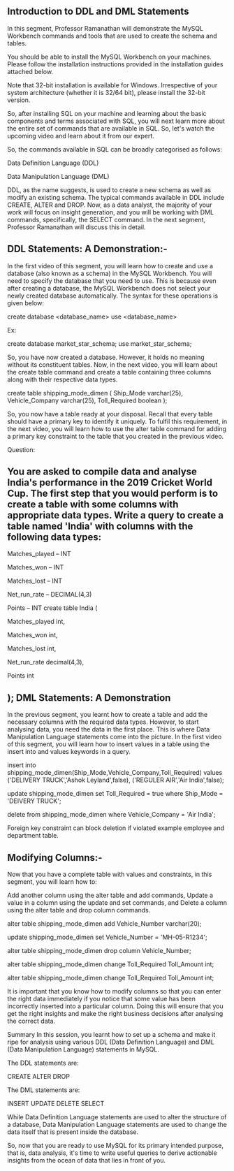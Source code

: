Introduction to DDL and DML Statements
--------------------------------------------------
In this segment, Professor Ramanathan will demonstrate the MySQL Workbench commands and tools that are used to create the schema and tables. 

You should be able to install the MySQL Workbench on your machines. Please follow the installation instructions provided in the installation guides attached below.

Note that 32-bit installation is available for Windows. Irrespective of your system architecture (whether it is 32/64 bit), please install the 32-bit version.

So, after installing SQL on your machine and learning about the basic components and terms associated with SQL, you will next learn more about the entire set of commands that are available in SQL. So, let's watch the upcoming video and learn about it from our expert.


So, the commands available in SQL can be broadly categorised as follows:

Data Definition Language (DDL)

Data Manipulation Language (DML)

 

DDL, as the name suggests, is used to create a new schema as well as modify an existing schema. The typical commands available in DDL include CREATE, ALTER and DROP. Now, as a data analyst, the majority of your work will focus on insight generation, and you will be working with DML commands, specifically, the SELECT command. In the next segment, Professor Ramanathan will discuss this in detail.

DDL Statements: A Demonstration:-
---------------------------------

In the first video of this segment, you will learn how to create and use a database (also known as a schema) in the MySQL Workbench. You will need to specify the database that you need to use. This is because even after creating a database, the MySQL Workbench does not select your newly created database automatically. The syntax for these operations is given below:

create database <database_name>
use <database_name>

Ex:

create database market_star_schema;
use market_star_schema;

So, you have now created a database. However, it holds no meaning without its constituent tables. Now, in the next video, you will learn about the create table command and create a table containing three columns along with their respective data types.

create table shipping_mode_dimen (
	Ship_Mode varchar(25),
    Vehicle_Company varchar(25),
    Toll_Required boolean
    );

So, you now have a table ready at your disposal. Recall that every table should have a primary key to identify it uniquely.
To fulfil this requirement, in the next video, you will learn how to use the alter table command for adding a primary key constraint to the table that you created in the previous video.

Question:

You are asked to compile data and analyse India's performance in the 2019 Cricket World Cup. The first step that you would perform is to create a table with some columns with appropriate data types. Write a query to create a table named 'India' with columns with the following data types:
---------------

Matches_played – INT

Matches_won – INT

Matches_lost – INT

Net_run_rate – DECIMAL(4,3)

Points – INT
create table India (

  Matches_played int,

  Matches_won int,

  Matches_lost int,

  Net_run_rate decimal(4,3),

  Points int

);
DML Statements: A Demonstration
--------------------------------------------------
In the previous segment, you learnt how to create a table and add the necessary columns with the required data types. 
However, to start analysing data, you need the data in the first place. This is where Data Manipulation Language statements come into the picture. 
In the first video of this segment, you will learn how to insert values in a table using the insert into and values keywords in a query.

insert into shipping_mode_dimen(Ship_Mode,Vehicle_Company,Toll_Required)
values
	('DELIVERY TRUCK','Ashok Leyland',false),
    ('REGULER AIR','Air India',false);


update shipping_mode_dimen 
set Toll_Required = true
where Ship_Mode = 'DEIVERY TRUCK';

delete 
from shipping_mode_dimen
where Vehicle_Company = 'Air India';


Foreign key constraint can block deletion if violated example employee and department table.

Modifying Columns:-
--------------------

Now that you have a complete table with values and constraints, in this segment, you will learn how to:

Add another column using the alter table and add commands,
Update a value in a column using the update and set commands, and
Delete a column using the alter table and drop column commands.
 
alter table shipping_mode_dimen add Vehicle_Number varchar(20);

update shipping_mode_dimen set Vehicle_Number = 'MH-05-R1234';

alter table shipping_mode_dimen drop column Vehicle_Number; 

alter table shipping_mode_dimen
change Toll_Required Toll_Amount int;

alter table shipping_mode_dimen change Toll_Required Toll_Amount int;

It is important that you know how to modify columns so that you can enter the right data immediately if you notice that some value has been incorrectly inserted into a particular column. Doing this will ensure that you get the right insights and make the right business decisions after analysing the correct data.


Summary
In this session, you learnt how to set up a schema and make it ripe for analysis using various DDL (Data Definition Language) and DML (Data Manipulation Language) statements in MySQL.

 

The DDL statements are:

CREATE
ALTER
DROP
 

The DML statements are:

INSERT
UPDATE
DELETE
SELECT
 

While Data Definition Language statements are used to alter the structure of a database, Data Manipulation Language statements are used to change the data itself that is present inside the database.

 

So, now that you are ready to use MySQL for its primary intended purpose, that is, data analysis, it's time to write useful queries to derive actionable insights from the ocean of data that lies in front of you.






